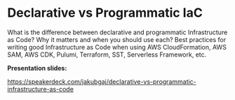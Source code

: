 # Declarative vs Programmatic IaC

What is the difference between declarative and programmatic Infrastructure as Code? Why it matters and when you should use each? Best practices for writing good Infrastructure as Code when using AWS CloudFormation, AWS SAM, AWS CDK, Pulumi, Terraform, SST, Serverless Framework, etc.

**Presentation slides:**

https://speakerdeck.com/jakubgaj/declarative-vs-programmatic-infrastructure-as-code
